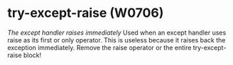# try-except-raise (W0706)
*The except handler raises immediately* Used when an except handler uses
raise as its first or only operator. This is useless because it raises
back the exception immediately. Remove the raise operator or the entire
try-except-raise block!
